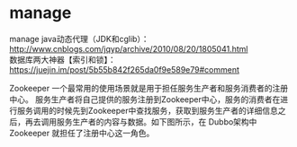 # manage
manage
java动态代理（JDK和cglib）：http://www.cnblogs.com/jqyp/archive/2010/08/20/1805041.html </br>
数据库两大神器【索引和锁】：https://juejin.im/post/5b55b842f265da0f9e589e79#comment

Zookeeper 一个最常用的使用场景就是用于担任服务生产者和服务消费者的注册中心。 服务生产者将自己提供的服务注册到Zookeeper中心，服务的消费者在进行服务调用的时候先到Zookeeper中查找服务，获取到服务生产者的详细信息之后，再去调用服务生产者的内容与数据。如下图所示，在 Dubbo架构中 Zookeeper 就担任了注册中心这一角色。
